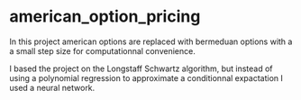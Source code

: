 # american_option_pricing

In this project american options are replaced with bermeduan options with a a small step size for computationnal convenience.

I based the project on the Longstaff Schwartz algorithm, but instead of using a polynomial regression to approximate a conditionnal expactation I used a neural network.
